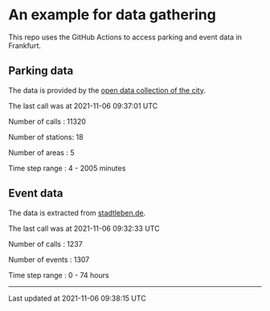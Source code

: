 # An example for data gathering

This repo uses the GitHub Actions to access parking and event data in Frankfurt.

## Parking data
The data is provided by the [open data collection of the city](https://www.offenedaten.frankfurt.de/).

The last call was at 2021-11-06 09:37:01 UTC

Number of calls   : 11320

Number of stations:    18

Number of areas   :     5

Time step range   :     4 -  2005 minutes


## Event data
The data is extracted from [stadtleben.de](https://stadtleben.de/frankfurt/).

The last call was at 2021-11-06 09:32:33 UTC

Number of calls   : 1237

Number of events  : 1307

Time step range   :    0 -   74 hours


----

Last updated at 2021-11-06 09:38:15 UTC
